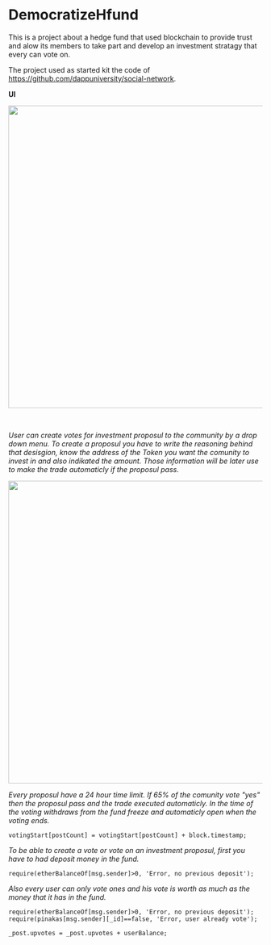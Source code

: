 # DemocratizeHfund
This is a project about a hedge fund that used blockchain to provide trust and alow its members to take part and develop an investment stratagy that every can vote on.

The project used as started kit the code of https://github.com/dappuniversity/social-network.

<b>UI</b>

<img src="https://user-images.githubusercontent.com/97196020/148573484-7a5a6978-c0ff-44c8-b2bf-9dab2edd48be.png" width="600" >

  <p>&nbsp;</p>
  
<i>User can create votes for investment proposul to the community by a drop down menu. To create a proposul you have to write the reasoning behind that desisgion, know the address of the Token you want the comunity to invest in and also indikated the amount. Those information will be later use to make the trade automaticly if the proposul pass. </i>
    
<img src="https://user-images.githubusercontent.com/97196020/148574856-004e23fe-3710-416e-b874-9937b2e3fd90.png" width="600" >
    
<i>Every proposul have a 24 hour time limit. If 65% of the comunity vote "yes" then the proposul pass and the trade executed automaticly. In the time of the voting withdraws from the fund freeze and automaticly open when the voting ends.</i>
        
    votingStart[postCount] = votingStart[postCount] + block.timestamp;
  
 <i> To be able to create a vote or vote on an investment proposul, first you have to had deposit money in the fund. </i>

    require(etherBalanceOf[msg.sender]>0, 'Error, no previous deposit');
 
  <i>Also every user can only vote ones and his vote is worth as much as the money that it has in the fund. </i>
 
    require(etherBalanceOf[msg.sender]>0, 'Error, no previous deposit');
    require(pinakas[msg.sender][_id]==false, 'Error, user already vote');
  
    _post.upvotes = _post.upvotes + userBalance;

  


 
  



